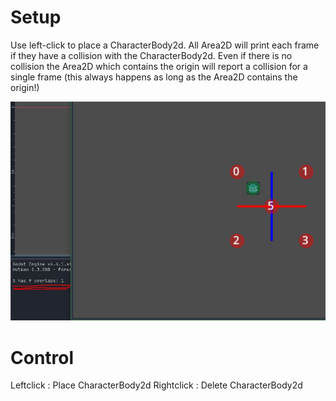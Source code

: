 # Setup

Use left-click to place a CharacterBody2d.
All Area2D will print each frame if they have a collision with the CharacterBody2d.
Even if there is no collision the Area2D which contains the origin will report a collision for a single frame (this always happens as long as the Area2D contains the origin!)

![image](./AreaBugGodot.JPG)


# Control
Leftclick : Place CharacterBody2d
Rightclick : Delete CharacterBody2d
